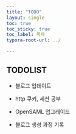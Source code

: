 ```yaml
---
title: "TODO"
layout: single
toc: true
toc_sticky: true
toc_label: 목차
typora-root-url: ../

---
```


## TODOLIST

- 블로그 업데이트
- http 쿠키, 세션 공부
- OpenSAML 업그레이드

- 블로그 생성 과정 기록
